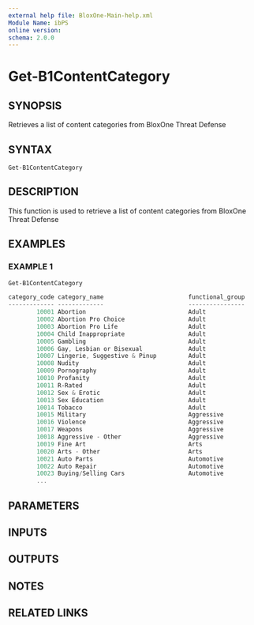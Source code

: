 ```yaml
---
external help file: BloxOne-Main-help.xml
Module Name: ibPS
online version:
schema: 2.0.0
---
```


# Get-B1ContentCategory

## SYNOPSIS
Retrieves a list of content categories from BloxOne Threat Defense

## SYNTAX

```
Get-B1ContentCategory
```

## DESCRIPTION
This function is used to retrieve a list of content categories from BloxOne Threat Defense

## EXAMPLES

### EXAMPLE 1
```powershell
Get-B1ContentCategory

category_code category_name                        functional_group
------------- -------------                        ----------------
        10001 Abortion                             Adult
        10002 Abortion Pro Choice                  Adult
        10003 Abortion Pro Life                    Adult
        10004 Child Inappropriate                  Adult
        10005 Gambling                             Adult
        10006 Gay, Lesbian or Bisexual             Adult
        10007 Lingerie, Suggestive & Pinup         Adult
        10008 Nudity                               Adult
        10009 Pornography                          Adult
        10010 Profanity                            Adult
        10011 R-Rated                              Adult
        10012 Sex & Erotic                         Adult
        10013 Sex Education                        Adult
        10014 Tobacco                              Adult
        10015 Military                             Aggressive
        10016 Violence                             Aggressive
        10017 Weapons                              Aggressive
        10018 Aggressive - Other                   Aggressive
        10019 Fine Art                             Arts
        10020 Arts - Other                         Arts
        10021 Auto Parts                           Automotive
        10022 Auto Repair                          Automotive
        10023 Buying/Selling Cars                  Automotive
        ...
```

## PARAMETERS

## INPUTS

## OUTPUTS

## NOTES

## RELATED LINKS
